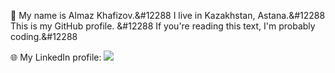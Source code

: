 👾 My name is Almaz Khafizov.&#12288
I live in Kazakhstan, Astana.&#12288
This is my GitHub profile. &#12288
If you're reading this text, I'm probably coding.&#12288

🌐 My LinkedIn profile: <a href="https://www.linkedin.com/in/khafmann"><img src="https://img.shields.io/badge/LinkedIn-0077B5?style=for-the-badge&logo=linkedin&logoColor=white"></a>
